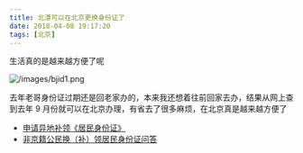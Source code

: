 ```yaml
---
title: 北漂可以在北京更换身份证了
date: 2018-04-08 19:17:20
tags: [北京]
---
```


生活真的是越来越方便了呢
<!-- more -->
![/images/bjid1.png](/images/bjid1.png)

去年老哥身份证过期还是回老家办的，本来我还想着往前回家去办，结果从网上查到去年 9 月份就可以在北京办理，有省去了很多麻烦，在北京真是越来越方便了

- [申请异地补领《居民身份证》](http://www.bjgaj.gov.cn/web/detail_getWsgsInfo_436600_col1348.html)
- [非京籍公民换（补）领居民身份证问答](http://www.beijing.gov.cn/zhuanti/sfz/rdtj/t1469347.htm)

